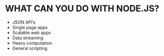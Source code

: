 # WHAT CAN YOU DO WITH NODE.JS?
- JSON API’s
- Single page apps
- Scalable web apps
- Data streaming
- Heavy computation
- General scripting